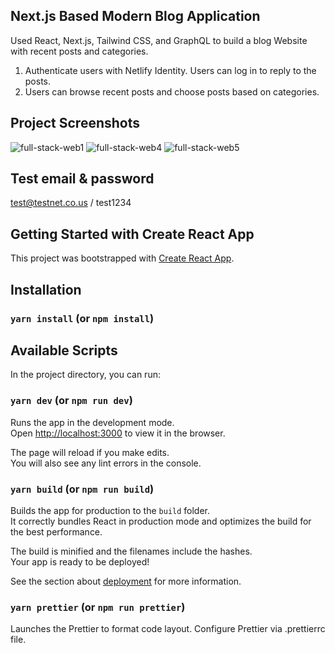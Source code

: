 ## Next.js Based Modern Blog Application

Used React, Next.js, Tailwind CSS, and GraphQL to build a blog Website with recent posts and categories.
1. Authenticate users with Netlify Identity. Users can log in to reply to the posts.
2. Users can browse recent posts and choose posts based on categories.

## Project Screenshots
![full-stack-web1](https://user-images.githubusercontent.com/60259324/180361672-c5c9484a-0466-430c-a0ed-e51a29023a45.png)
![full-stack-web4](https://user-images.githubusercontent.com/60259324/180361674-ac559473-ff78-4938-bff3-4bb7f8f3b223.png)
![full-stack-web5](https://user-images.githubusercontent.com/60259324/180361676-6c3848c2-903c-47b5-9027-967879b74b07.png)

## Test email & password
test@testnet.co.us / test1234

## Getting Started with Create React App

This project was bootstrapped with [Create React App](https://github.com/facebook/create-react-app).

## Installation

### `yarn install` (or `npm install`)

## Available Scripts

In the project directory, you can run:

### `yarn dev` (or `npm run dev`)

Runs the app in the development mode.\
Open [http://localhost:3000](http://localhost:3000) to view it in the browser.

The page will reload if you make edits.\
You will also see any lint errors in the console.

### `yarn build` (or `npm run build`)

Builds the app for production to the `build` folder.\
It correctly bundles React in production mode and optimizes the build for the best performance.

The build is minified and the filenames include the hashes.\
Your app is ready to be deployed!

See the section about [deployment](https://facebook.github.io/create-react-app/docs/deployment) for more information.

### `yarn prettier` (or `npm run prettier`)

Launches the Prettier to format code layout. Configure Prettier via .prettierrc file.
